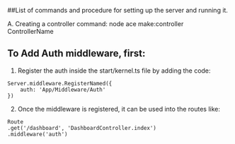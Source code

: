 ##List of commands and procedure for setting up the server and running it.

A. Creating a controller command:
node ace make:controller ControllerName

## To Add Auth middleware, first:
1. Register the auth inside the start/kernel.ts file by adding the code:
```
Server.middleware.RegisterNamed({
    auth: 'App/Middleware/Auth'
})

```

2. Once the middleware is registered, it can be used into the routes like:
```
Route
.get('/dashboard', 'DashboardController.index')
.middleware('auth')
```